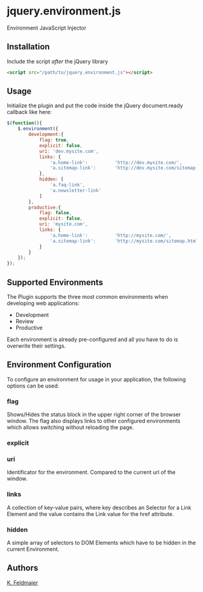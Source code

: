 # jquery.environment.js
Environment JavaScript Injector

## Installation

Include the script *after* the jQuery library

```html
<script src="/path/to/jquery.environment.js"></script>
```

## Usage

Initialize the plugin and put the code inside the jQuery document.ready callback like here:

```javascript
$(function(){        
    $.environment({
        development:{
            flag: true,
            explicit: false,
            uri: 'dev.mysite.com',
            links: {
                'a.home-link':          'http://dev.mysite.com/',
                'a.sitemap-link':       'http://dev.mysite.com/sitemap.html'
            },
            hidden: [
                'a.faq-link',
                'a.newsletter-link'
            ]
        },
        productive:{
            flag: false,
            explicit: false,
            uri: 'mysite.com',
            links: {
                'a.home-link':          'http://mysite.com/',
                'a.sitemap-link':       'http://mysite.com/sitemap.html'
            }
        }         
    });
});
```

## Supported Environments

The Plugin supports the three most common environments when developing web applications:
- Development
- Review
- Productive

Each environment is already pre-configured and all you have to do is overwrite their settings.

## Environment Configuration

To configure an environment for usage in your application, the following options can be used:

### flag
Shows/Hides the status block in the upper right corner of the browser window. The flag also displays links to other configured environments which allows switching without reloading the page.

### explicit


### uri 

Identificator for the environment. Compared to the current url of the window.

### links

A collection of key-value pairs, where key describes an Selector for a Link Element and the value contains the Link value for the href attribute.

### hidden

A simple array of selectors to DOM Elements which have to be hidden in the current Environment.

## Authors

[K. Feldmaier](https://github.com/eddieconnecti)
